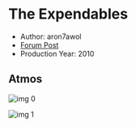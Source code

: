 # The Expendables

* Author: aron7awol
* [Forum Post](https://www.avsforum.com/threads/bass-eq-for-filtered-movies.2995212/post-58246970)
* Production Year: 2010

## Atmos

![img 0](https://i.imgur.com/81aWnkm.jpg)

![img 1](https://i.imgur.com/2OWxUqx.png)

